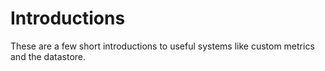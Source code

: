 # Introductions

These are a few short introductions to useful systems like custom metrics and the datastore.
